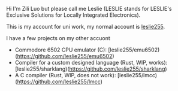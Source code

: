 Hi I'm Zili Luo but please call me Leslie (LESLIE stands for LESLIE's Exclusive Solutions for Locally Integrated Electronics).

This is my account for uni work, my normal account is [leslie255](https://github.com/leslie255).

I have a few projects on my other accuont
- Commodore 6502 CPU emulator (C): [leslie255/emu6502)(https://github.com/leslie255/emu6502)
- Compiler for a custom designed language (Rust, WIP, works): [leslie255/sharklang)(https://github.com/leslie255/sharklang)
- A C compiler (Rust, WIP, does not work): [leslie255/lmcc)(https://github.com/leslie255/lmcc)
